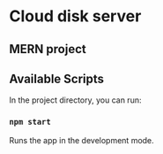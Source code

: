 # Cloud disk server

## MERN project

## Available Scripts

In the project directory, you can run:

### `npm start`

Runs the app in the development mode.
